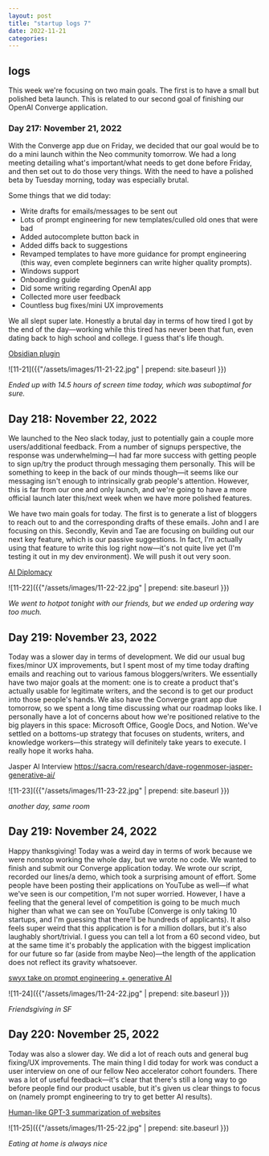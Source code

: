 ```yaml
---
layout: post
title: "startup logs 7"
date: 2022-11-21
categories:
---
```


## logs

This week we're focusing on two main goals. The first is to have a small but polished beta launch. This is related to our second goal of finishing our OpenAI Converge application.

### Day 217: November 21, 2022

With the Converge app due on Friday, we decided that our goal would be to do a mini launch within the Neo community tomorrow. We had a long meeting detailing what's important/what needs to get done before Friday, and then set out to do those very things. With the need to have a polished beta by Tuesday morning, today was especially brutal.

Some things that we did today:

* Write drafts for emails/messages to be sent out
* Lots of prompt engineering for new templates/culled old ones that were bad
* Added autocomplete button back in
* Added diffs back to suggestions
* Revamped templates to have more guidance for prompt engineering (this way, even complete beginners can write higher quality prompts).
* Windows support
* Onboarding guide
* Did some writing regarding OpenAI app
* Collected more user feedback
* Countless bug fixes/mini UX improvements

We all slept super late. Honestly a brutal day in terms of how tired I got by the end of the day—working while this tired has never been that fun, even dating back to high school and college. I guess that's life though.

[Obsidian plugin](<https://twitter.com/Raza_Habib496/status/1594995903609249793?s=20&t=yo5YgZcmRhgFCHwxBP0C1Q>)

![11-21]({{"/assets/images/11-21-22.jpg" | prepend: site.baseurl }})


_Ended up with 14.5 hours of screen time today, which was suboptimal for sure._

## Day 218: November 22, 2022

We launched to the Neo slack today, just to potentially gain a couple more users/additional feedback. From a number of signups perspective, the response was underwhelming—I had far more success with getting people to sign up/try the product through messaging them personally. This will be something to keep in the back of our minds though—it seems like our messaging isn't enough to intrinsically grab people's attention. However, this is far from our one and only launch, and we're going to have a more official launch later this/next week when we have more polished features.

We have two main goals for today. The first is to generate a list of bloggers to reach out to and the corresponding drafts of these emails. John and I are focusing on this. Secondly, Kevin and Tae are focusing on building out our next key feature, which is our passive suggestions. In fact, I'm actually using that feature to write this log right now—it's not quite live yet (I'm testing it out in my dev environment). We will push it out very soon.

[AI Diplomacy](<https://twitter.com/polynoamial/status/1595076658805248000?s=20&t=WypkmQLnAQeHylkLw5rQFg>)

![11-22]({{"/assets/images/11-22-22.jpg" | prepend: site.baseurl }})


_We went to hotpot tonight with our friends, but we ended up ordering way too much._ 

## Day 219: November 23, 2022

Today was a slower day in terms of development. We did our usual bug fixes/minor UX improvements, but I spent most of my time today drafting emails and reaching out to various famous bloggers/writers. We essentially have two major goals at the moment: one is to create a product that's actually usable for legitimate writers, and the second is to get our product into those people's hands. We also have the Converge grant app due tomorrow, so we spent a long time discussing what our roadmap looks like. I personally have a lot of concerns about how we're positioned relative to the big players in this space: Microsoft Office, Google Docs, and Notion. We've settled on a bottoms-up strategy that focuses on students, writers, and knowledge workers—this strategy will definitely take years to execute. I really hope it works haha.

Jasper AI Interview <https://sacra.com/research/dave-rogenmoser-jasper-generative-ai/>

![11-23]({{"/assets/images/11-23-22.jpg" | prepend: site.baseurl }})

_another day, same room_

## Day 219: November 24, 2022

Happy thanksgiving! Today was a weird day in terms of work because we were nonstop working the whole day, but we wrote no code. We wanted to finish and submit our Converge application today. We wrote our script, recorded our lines/a demo, which took a surprising amount of effort. Some people have been posting their applications on YouTube as well—if what we've seen is our competition, I'm not super worried. However, I have a feeling that the general level of competition is going to be much much higher than what we can see on YouTube (Converge is only taking 10 startups, and I'm guessing that there'll be hundreds of applicants). It also feels super weird that this application is for a million dollars, but it's also laughably short/trivial. I guess you can tell a lot from a 60 second video, but at the same time it's probably the application with the biggest implication for our future so far (aside from maybe Neo)—the length of the application does not reflect its gravity whatsoever.

[swyx take on prompt engineering + generative AI](<https://lspace.swyx.io/p/why-prompt-engineering-and-generative>)

![11-24]({{"/assets/images/11-24-22.jpg" | prepend: site.baseurl }})

_Friendsgiving in SF_

## Day 220: November 25, 2022

Today was also a slower day. We did a lot of reach outs and general bug fixing/UX improvements. The main thing I did today for work was conduct a user interview on one of our fellow Neo accelerator cohort founders. There was a lot of useful feedback—it's clear that there's still a long way to go before people find our product usable, but it's given us clear things to focus on (namely prompt engineering to try to get better AI results).

[Human-like GPT-3 summarization of websites](<https://twitter.com/danielgross/status/1596623671560396800?s=20&t=oc4TVga1h9nSIxOl77taJw>)

![11-25]({{"/assets/images/11-25-22.jpg" | prepend: site.baseurl }})

_Eating at home is always nice_